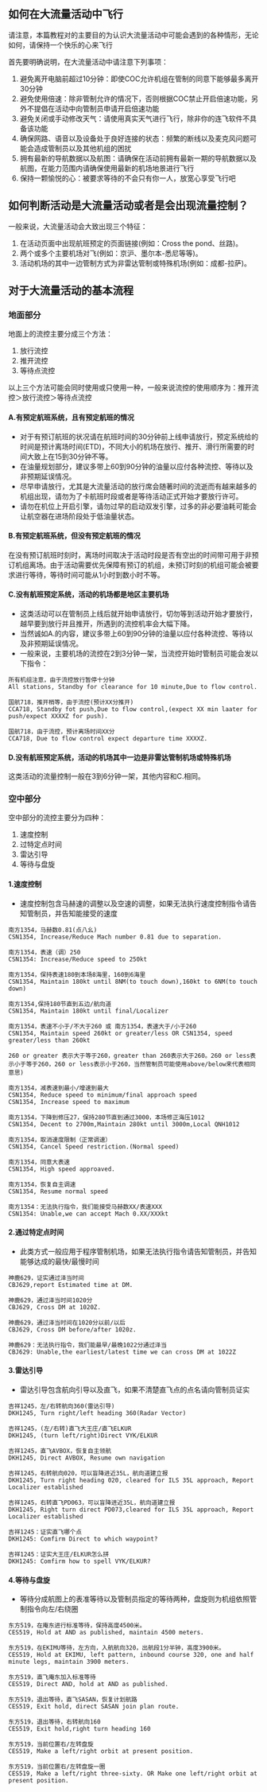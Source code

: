 ## 如何在大流量活动中飞行
请注意，本篇教程对的主要目的为认识大流量活动中可能会遇到的各种情形，无论如何，请保持一个快乐的心来飞行

首先要明确说明，在大流量活动中请注意下列事项：
1. 避免离开电脑前超过10分钟：即使COC允许机组在管制的同意下能够最多离开30分钟
2. 避免使用倍速：除非管制允许的情况下，否则根据COC禁止开启倍速功能，另外不提倡在活动中向管制员申请开启倍速功能
3. 避免关闭或手动修改天气：请使用真实天气进行飞行，除非你的连飞软件不具备该功能
4. 确保网路、语音以及设备处于良好连接的状态：频繁的断线以及麦克风问题可能会造成管制员以及其他机组的困扰
5. 拥有最新的导航数据以及航图：请确保在活动前拥有最新一期的导航数据以及航图，在能力范围内请确保使用最新的机场地景进行飞行
6. 保持一颗愉悦的心：被要求等待的不会只有你一人，放宽心享受飞行吧

## 如何判断活动是大流量活动或者是会出现流量控制？
一般来说，大流量活动会大致出现三个特征：
1. 在活动页面中出现航班预定的页面链接(例如：Cross the pond、丝路)。
2. 两个或多个主要机场对飞(例如：京沪、墨尔本-悉尼等等)。
3. 活动机场的其中一边管制方式为非雷达管制或特殊机场(例如：成都-拉萨)。

## 对于大流量活动的基本流程

### 地面部分
地面上的流控主要分成三个方法：
1. 放行流控
2. 推开流控
3. 等待点流控

以上三个方法可能会同时使用或只使用一种，一般来说流控的使用顺序为：推开流控＞放行流控＞等待点流控

#### A.有预定航班系统，且有预定航班的情况
+ 对于有预订航班的状况请在航班时间的30分钟前上线申请放行，预定系统给的时间是预计离场时间(ETD)，不同大小的机场在放行、推开、滑行所需要的时间大致上在15到30分钟不等。
+ 在油量规划部分，建议多带上60到90分钟的油量以应付各种流控、等待以及非预期延误情况。
+ 尽早申请放行，尤其是大流量活动的放行席会随著时间的流逝而有越来越多的机组出现，请勿为了卡航班时段或者是等待活动正式开始才要放行许可。
+ 请勿在机位上开启引擎，请勿过早的启动双发引擎，过多的非必要油耗可能会让航空器在进场阶段处于低油量状态。

#### B.有预定航班系统，但没有预定航班的情况
在没有预订航班时刻时，离场时间取决于活动时段是否有空出的时间带可用于非预订机组离场。由于活动需要优先保障有预订的机组，未预订时刻的机组可能会被要求进行等待，等待时间可能从1小时到数小时不等。

#### C.没有航班预定系统，活动的机场都是地区主要机场
+ 这类活动可以在管制员上线后就开始申请放行，切勿等到活动开始才要放行，越早要到放行并且推开，所遇到的流控机率会大幅下降。
+ 当然诚如A.的内容，建议多带上60到90分钟的油量以应付各种流控、等待以及非预期延误情况。
+ 一般来说，主要机场的流控在2到3分钟一架，当流控开始时管制员可能会发以下指令：
```
所有机组注意，由于流控放行暂停十分钟
All stations, Standby for clearance for 10 minute,Due to flow control.

国航718，推开梢等，由于流控(预计XX分推开)
CCA718, Standby fot push,Due to flow control,(expect XX min laater for push/expect XXXXZ for push).

国航718，由于流控，预计离场时间XX分
CCA718, Due to flow control expect departure time XXXXZ.
```

#### D.没有航班预定系统，活动的机场其中一边是非雷达管制机场或特殊机场
这类活动的流量控制一般在3到6分钟一架，其他内容和C.相同。

### 空中部分
空中部分的流控主要分为四种：
1. 速度控制
2. 过特定点时间
3. 雷达引导
4. 等待与盘旋

#### 1.速度控制
+ 速度控制包含马赫速的调整以及空速的调整，如果无法执行速度控制指令请告知管制员，并告知能接受的速度
```
南方1354，马赫数0.81(点八幺)
CSN1354, Increase/Reduce Mach number 0.81 due to separation.

南方1354，表速（调）250
CSN1354: Increase/Reduce speed to 250kt

南方1354，保持表速180到本场8海里，160到6海里
CSN1354, Maintain 180kt until 8NM(to touch down),160kt to 6NM(to touch down)

南方1354,保持180节直到五边/航向道
CSN1354, Maintain 180kt until final/Localizer

南方1354，表速不小于/不大于260 或 南方1354，表速大于/小于260
CSN1354, Maintain speed 260kt or greater/less OR CSN1354, speed greater/less than 260kt

260 or greater 表示大于等于260，greater than 260表示大于260。260 or less表示小于等于260，260 or less表示小于260，当然管制员可能使用above/below来代表相同意思)

南方1354，减表速到最小/增速到最大
CSN1354, Reduce speed to minimum/final approach speed
CSN1354, Increase speed to maximum

南方1354，下降到修压27，保持280节直到通过3000，本场修正海压1012
CSN1354, Decent to 2700m,Maintain 280kt until 3000m,Local QNH1012

南方1354，取消速度限制（正常调速）
CSN1354, Cancel Speed restriction.(Normal speed)

南方1354，同意大表速
CSN1354, High speed approaved.

南方1354，恢复自主调速
CSN1354, Resume normal speed

南方1354：无法执行指令，我们能接受马赫数XX/表速XXX
CSN1354: Unable,we can accept Mach 0.XX/XXXkt
```

#### 2.通过特定点时间
+ 此类方式一般应用于程序管制机场，如果无法执行指令请告知管制员，并告知能够达成的最快/最慢时间
```
神鹿629，证实通过泽当时间
CBJ629,report Estimated time at DM.

神鹿629，通过泽当时间1020分
CBJ629, Cross DM at 1020Z.

神鹿629，通过泽当时间在1020分以前/以后
CBJ629, Cross DM before/after 1020z.

神鹿629：无法执行指令，我们能最早/最晚1022分通过泽当
CBJ629: Unable,the earliest/latest time we can cross DM at 1022Z
```
#### 3.雷达引导
+ 雷达引导包含航向引导以及直飞，如果不清楚直飞点的点名请向管制员证实
```
吉祥1245，左/右转航向360(雷达引导)
DKH1245, Turn right/left heading 360(Radar Vector)

吉祥1245，(左/右转)直飞大王庄/直飞ELKUR
DKH1245, (turn left/right)Direct VYK/ELKUR

吉祥1245，直飞AVBOX，恢复自主领航
DKH1245, Direct AVBOX, Resume own navigation

吉祥1245，右转航向020，可以盲降进近35L，航向道建立报
DKH1245, Turn right heading 020, cleared for ILS 35L approach, Report Localizer established

吉祥1245，右转直飞PD063，可以盲降进近35L，航向道建立报
DKH1245, Right turn direct PD073,cleared for ILS 35L approach, Report Localizer established

吉祥1245：证实直飞哪个点
DKH1245: Comfirm Direct to which waypoint?

吉祥1245：证实大王庄/ELKUR怎么拼
DKH1245: Comfirm how to spell VYK/ELKUR?
```

#### 4.等待与盘旋
+ 等待分成航图上的表准等待以及管制员指定的等待两种，盘旋则为机组依照管制指令向左/右绕圈
```
东方519，在庵东进行标准等待，保持高度4500米。
CES519, Hold at AND as published, maintain 4500 meters.

东方519，在EKIMU等待，左方向，入航航向320，出航段1分半钟，高度3900米。
CES519, Hold at EKIMU, left pattern, inbound course 320, one and half minute legs, maintain 3900 meters.

东方519，直飞庵东加入标准等待
CES519, Direct AND, hold at AND as published.

东方519，退出等待，直飞SASAN，恢复计划航路
CES519, Exit hold, direct SASAN join plan route.

东方519，退出等待，右转航向160
CES519, Exit hold,right turn heading 160

东方519，当前位置右/左转盘旋
CES519, Make a left/right orbit at present position.

东方519，当前位置右/左转盘旋一圈
CES519, Make a left/right three-sixty. OR Make one left/right orbit at present position.
```
